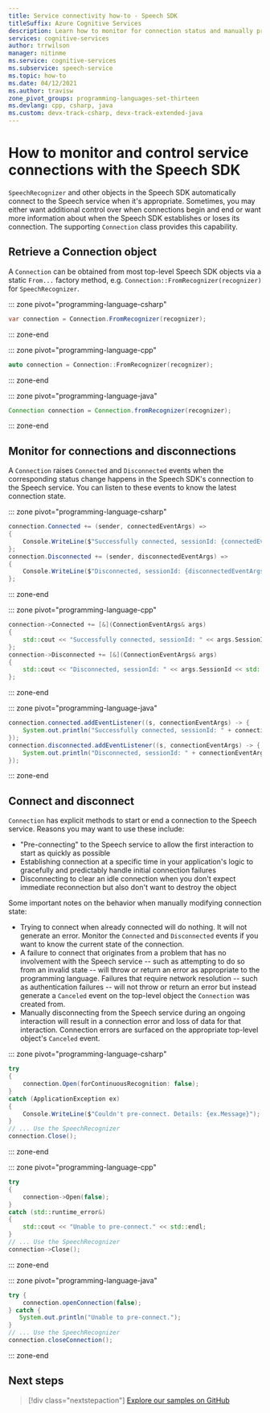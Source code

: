 ```yaml
---
title: Service connectivity how-to - Speech SDK
titleSuffix: Azure Cognitive Services
description: Learn how to monitor for connection status and manually pre-connect or disconnect from the Speech service.
services: cognitive-services
author: trrwilson
manager: nitinme
ms.service: cognitive-services
ms.subservice: speech-service
ms.topic: how-to
ms.date: 04/12/2021
ms.author: travisw
zone_pivot_groups: programming-languages-set-thirteen
ms.devlang: cpp, csharp, java
ms.custom: devx-track-csharp, devx-track-extended-java
---
```


# How to monitor and control service connections with the Speech SDK

`SpeechRecognizer` and other objects in the Speech SDK automatically connect to the Speech service when it's appropriate. Sometimes, you may either want additional control over when connections begin and end or want more information about when the Speech SDK establishes or loses its connection. The supporting `Connection` class provides this capability.

## Retrieve a Connection object

A `Connection` can be obtained from most top-level Speech SDK objects via a static `From...` factory method, e.g. `Connection::FromRecognizer(recognizer)` for `SpeechRecognizer`.

::: zone pivot="programming-language-csharp"

```csharp
var connection = Connection.FromRecognizer(recognizer);
```

::: zone-end

::: zone pivot="programming-language-cpp"

```cpp
auto connection = Connection::FromRecognizer(recognizer);
```

::: zone-end

::: zone pivot="programming-language-java"

```java
Connection connection = Connection.fromRecognizer(recognizer);
```

::: zone-end

## Monitor for connections and disconnections

A `Connection` raises `Connected` and `Disconnected` events when the corresponding status change happens in the Speech SDK's connection to the Speech service. You can listen to these events to know the latest connection state.

::: zone pivot="programming-language-csharp"

```csharp
connection.Connected += (sender, connectedEventArgs) =>
{
    Console.WriteLine($"Successfully connected, sessionId: {connectedEventArgs.SessionId}");
};
connection.Disconnected += (sender, disconnectedEventArgs) =>
{
    Console.WriteLine($"Disconnected, sessionId: {disconnectedEventArgs.SessionId}");
};
```

::: zone-end

::: zone pivot="programming-language-cpp"

```cpp
connection->Connected += [&](ConnectionEventArgs& args)
{
    std::cout << "Successfully connected, sessionId: " << args.SessionId << std::endl;
};
connection->Disconnected += [&](ConnectionEventArgs& args)
{
    std::cout << "Disconnected, sessionId: " << args.SessionId << std::endl;
};
```

::: zone-end

::: zone pivot="programming-language-java"

```java
connection.connected.addEventListener((s, connectionEventArgs) -> {
    System.out.println("Successfully connected, sessionId: " + connectionEventArgs.getSessionId());
});
connection.disconnected.addEventListener((s, connectionEventArgs) -> {
    System.out.println("Disconnected, sessionId: " + connectionEventArgs.getSessionId());
});
```

::: zone-end

## Connect and disconnect

`Connection` has explicit methods to start or end a connection to the Speech service. Reasons you may want to use these include:

- "Pre-connecting" to the Speech service to allow the first interaction to start as quickly as possible
- Establishing connection at a specific time in your application's logic to gracefully and predictably handle initial connection failures
- Disconnecting to clear an idle connection when you don't expect immediate reconnection but also don't want to destroy the object

Some important notes on the behavior when manually modifying connection state:

- Trying to connect when already connected will do nothing. It will not generate an error. Monitor the `Connected` and `Disconnected` events if you want to know the current state of the connection.
- A failure to connect that originates from a problem that has no involvement with the Speech service -- such as attempting to do so from an invalid state -- will throw or return an error as appropriate to the programming language. Failures that require network resolution -- such as authentication failures -- will not throw or return an error but instead generate a `Canceled` event on the top-level object the `Connection` was created from.
- Manually disconnecting from the Speech service during an ongoing interaction will result in a connection error and loss of data for that interaction. Connection errors are surfaced on the appropriate top-level object's `Canceled` event.

::: zone pivot="programming-language-csharp"

```csharp
try
{
    connection.Open(forContinuousRecognition: false);
}
catch (ApplicationException ex)
{
    Console.WriteLine($"Couldn't pre-connect. Details: {ex.Message}");
}
// ... Use the SpeechRecognizer
connection.Close();
```

::: zone-end

::: zone pivot="programming-language-cpp"

```cpp
try
{
    connection->Open(false);
}
catch (std::runtime_error&)
{
    std::cout << "Unable to pre-connect." << std::endl;
}
// ... Use the SpeechRecognizer
connection->Close();
```

::: zone-end

::: zone pivot="programming-language-java"

```java
try {
    connection.openConnection(false);
} catch {
   System.out.println("Unable to pre-connect.");
}
// ... Use the SpeechRecognizer
connection.closeConnection();
```

::: zone-end

## Next steps

> [!div class="nextstepaction"]
> [Explore our samples on GitHub](https://aka.ms/csspeech/samples)

